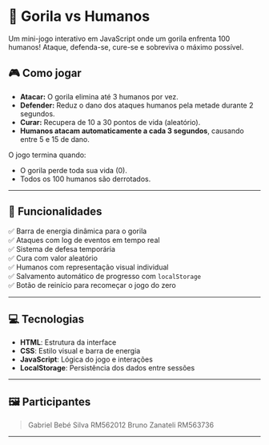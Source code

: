 # 🦍 Gorila vs Humanos

Um mini-jogo interativo em JavaScript onde um gorila enfrenta 100 humanos! Ataque, defenda-se, cure-se e sobreviva o máximo possível.

## 🎮 Como jogar

- **Atacar:** O gorila elimina até 3 humanos por vez.
- **Defender:** Reduz o dano dos ataques humanos pela metade durante 2 segundos.
- **Curar:** Recupera de 10 a 30 pontos de vida (aleatório).
- **Humanos atacam automaticamente a cada 3 segundos**, causando entre 5 e 15 de dano.

O jogo termina quando:
- O gorila perde toda sua vida (0).
- Todos os 100 humanos são derrotados.

---

## 🧪 Funcionalidades

✅ Barra de energia dinâmica para o gorila  
✅ Ataques com log de eventos em tempo real  
✅ Sistema de defesa temporária  
✅ Cura com valor aleatório  
✅ Humanos com representação visual individual  
✅ Salvamento automático de progresso com `localStorage`  
✅ Botão de reinício para recomeçar o jogo do zero

---

## 💻 Tecnologias

- **HTML**: Estrutura da interface
- **CSS**: Estilo visual e barra de energia
- **JavaScript**: Lógica do jogo e interações
- **LocalStorage**: Persistência dos dados entre sessões

---

## 🖼️ Participantes

> Gabriel Bebé Silva RM562012 Bruno Zanateli RM563736

---
